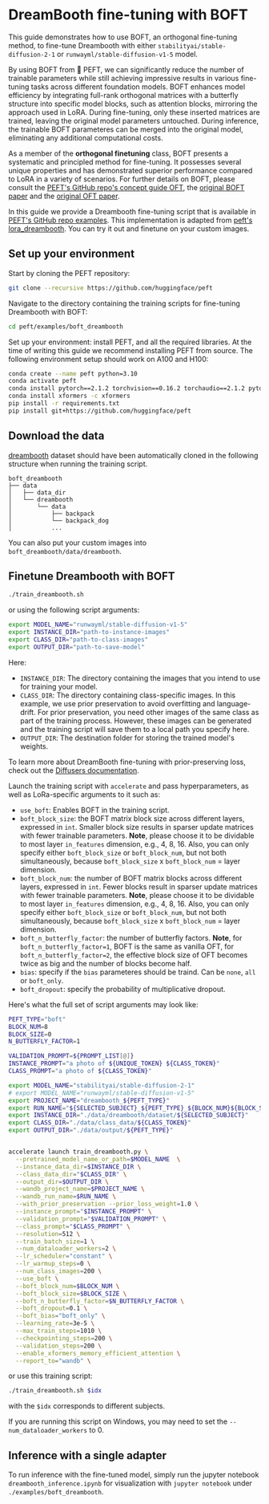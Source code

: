 <!--Copyright 2023 The HuggingFace Team. All rights reserved.

Licensed under the Apache License, Version 2.0 (the "License"); you may not use this file except in compliance with
the License. You may obtain a copy of the License at

http://www.apache.org/licenses/LICENSE-2.0

Unless required by applicable law or agreed to in writing, software distributed under the License is distributed on
an "AS IS" BASIS, WITHOUT WARRANTIES OR CONDITIONS OF ANY KIND, either express or implied. See the License for the
specific language governing permissions and limitations under the License.

⚠️ Note that this file is in Markdown but contain specific syntax for our doc-builder (similar to MDX) that may not be
rendered properly in your Markdown viewer.

-->

# DreamBooth fine-tuning with BOFT

This guide demonstrates how to use BOFT, an orthogonal fine-tuning method, to fine-tune Dreambooth with either `stabilityai/stable-diffusion-2-1` or `runwayml/stable-diffusion-v1-5` model.

By using BOFT from 🤗 PEFT, we can significantly reduce the number of trainable parameters while still achieving impressive results in various fine-tuning tasks across different foundation models. BOFT enhances model efficiency by integrating full-rank orthogonal matrices with a butterfly structure into specific model blocks, such as attention blocks, mirroring the approach used in LoRA. During fine-tuning, only these inserted matrices are trained, leaving the original model parameters untouched. During inference, the trainable BOFT parameteres can be merged into the original model, eliminating any additional computational costs.

As a member of the **orthogonal finetuning** class, BOFT presents a systematic and principled method for fine-tuning. It possesses several unique properties and has demonstrated superior performance compared to LoRA in a variety of scenarios. For further details on BOFT, please consult the [PEFT's GitHub repo's concept guide OFT](https://https://huggingface.co/docs/peft/index), the [original BOFT paper](https://arxiv.org/abs/2311.06243) and the [original OFT paper](https://arxiv.org/abs/2306.07280).

In this guide we provide a Dreambooth fine-tuning script that is available in [PEFT's GitHub repo examples](https://github.com/huggingface/peft/tree/main/examples/boft_dreambooth). This implementation is adapted from [peft's lora_dreambooth](https://github.com/huggingface/peft/tree/main/examples/lora_dreambooth). You can try it out and finetune on your custom images.

## Set up your environment

Start by cloning the PEFT repository:

```bash
git clone --recursive https://github.com/huggingface/peft
```

Navigate to the directory containing the training scripts for fine-tuning Dreambooth with BOFT:

```bash
cd peft/examples/boft_dreambooth
```

Set up your environment: install PEFT, and all the required libraries. At the time of writing this guide we recommend installing PEFT from source. The following environment setup should work on A100 and H100:

```bash
conda create --name peft python=3.10
conda activate peft
conda install pytorch==2.1.2 torchvision==0.16.2 torchaudio==2.1.2 pytorch-cuda=11.8 -c pytorch -c nvidia
conda install xformers -c xformers
pip install -r requirements.txt
pip install git+https://github.com/huggingface/peft
```

## Download the data

[dreambooth](https://github.com/google/dreambooth) dataset should have been automatically cloned in the following structure when running the training script.

```
boft_dreambooth
├── data
│   ├── data_dir
│   └── dreambooth
│       └── data
│           ├── backpack
│           └── backpack_dog
│           ...
```

You can also put your custom images into `boft_dreambooth/data/dreambooth`.

## Finetune Dreambooth with BOFT

```bash
./train_dreambooth.sh
```

or using the following script arguments:

```bash
export MODEL_NAME="runwayml/stable-diffusion-v1-5"
export INSTANCE_DIR="path-to-instance-images"
export CLASS_DIR="path-to-class-images"
export OUTPUT_DIR="path-to-save-model"
```

Here:

- `INSTANCE_DIR`: The directory containing the images that you intend to use for training your model.
- `CLASS_DIR`: The directory containing class-specific images. In this example, we use prior preservation to avoid overfitting and language-drift. For prior preservation, you need other images of the same class as part of the training process. However, these images can be generated and the training script will save them to a local path you specify here.
- `OUTPUT_DIR`: The destination folder for storing the trained model's weights.

To learn more about DreamBooth fine-tuning with prior-preserving loss, check out the [Diffusers documentation](https://huggingface.co/docs/diffusers/training/dreambooth#finetuning-with-priorpreserving-loss).

Launch the training script with `accelerate` and pass hyperparameters, as well as LoRa-specific arguments to it such as:

- `use_boft`: Enables BOFT in the training script.
- `boft_block_size`: the BOFT matrix block size across different layers, expressed in `int`. Smaller block size results in sparser update matrices with fewer trainable parameters. **Note**, please choose it to be dividable to most layer `in_features` dimension, e.g., 4, 8, 16. Also, you can only specify either `boft_block_size` or `boft_block_num`, but not both simultaneously, because `boft_block_size` x `boft_block_num` = layer dimension.
- `boft_block_num`: the number of BOFT matrix blocks across different layers, expressed in `int`. Fewer blocks result in sparser update matrices with fewer trainable parameters. **Note**, please choose it to be dividable to most layer `in_features` dimension, e.g., 4, 8, 16. Also, you can only specify either `boft_block_size` or `boft_block_num`, but not both simultaneously, because `boft_block_size` x `boft_block_num` = layer dimension.
- `boft_n_butterfly_factor`: the number of butterfly factors. **Note**, for `boft_n_butterfly_factor=1`, BOFT is the same as vanilla OFT, for `boft_n_butterfly_factor=2`, the effective block size of OFT becomes twice as big and the number of blocks become half.
- `bias`: specify if the `bias` parameteres should be traind. Can be `none`, `all` or `boft_only`.
- `boft_dropout`: specify the probability of multiplicative dropout.

Here's what the full set of script arguments may look like:

```bash
PEFT_TYPE="boft"
BLOCK_NUM=8
BLOCK_SIZE=0
N_BUTTERFLY_FACTOR=1

VALIDATION_PROMPT=${PROMPT_LIST[@]}
INSTANCE_PROMPT="a photo of ${UNIQUE_TOKEN} ${CLASS_TOKEN}"
CLASS_PROMPT="a photo of ${CLASS_TOKEN}"

export MODEL_NAME="stabilityai/stable-diffusion-2-1"
# export MODEL_NAME="runwayml/stable-diffusion-v1-5"
export PROJECT_NAME="dreambooth_${PEFT_TYPE}"
export RUN_NAME="${SELECTED_SUBJECT}_${PEFT_TYPE}_${BLOCK_NUM}${BLOCK_SIZE}${N_BUTTERFLY_FACTOR}"
export INSTANCE_DIR="./data/dreambooth/dataset/${SELECTED_SUBJECT}"
export CLASS_DIR="./data/class_data/${CLASS_TOKEN}"
export OUTPUT_DIR="./data/output/${PEFT_TYPE}"


accelerate launch train_dreambooth.py \
  --pretrained_model_name_or_path=$MODEL_NAME  \
  --instance_data_dir=$INSTANCE_DIR \
  --class_data_dir="$CLASS_DIR" \
  --output_dir=$OUTPUT_DIR \
  --wandb_project_name=$PROJECT_NAME \
  --wandb_run_name=$RUN_NAME \
  --with_prior_preservation --prior_loss_weight=1.0 \
  --instance_prompt="$INSTANCE_PROMPT" \
  --validation_prompt="$VALIDATION_PROMPT" \
  --class_prompt="$CLASS_PROMPT" \
  --resolution=512 \
  --train_batch_size=1 \
  --num_dataloader_workers=2 \
  --lr_scheduler="constant" \
  --lr_warmup_steps=0 \
  --num_class_images=200 \
  --use_boft \
  --boft_block_num=$BLOCK_NUM \
  --boft_block_size=$BLOCK_SIZE \
  --boft_n_butterfly_factor=$N_BUTTERFLY_FACTOR \
  --boft_dropout=0.1 \
  --boft_bias="boft_only" \
  --learning_rate=3e-5 \
  --max_train_steps=1010 \
  --checkpointing_steps=200 \
  --validation_steps=200 \
  --enable_xformers_memory_efficient_attention \
  --report_to="wandb" \
```

or use this training script:

```bash
./train_dreambooth.sh $idx
```

with the `$idx` corresponds to different subjects.

If you are running this script on Windows, you may need to set the `--num_dataloader_workers` to 0.

## Inference with a single adapter

To run inference with the fine-tuned model, simply run the jupyter notebook `dreambooth_inference.ipynb` for visualization with `jupyter notebook` under `./examples/boft_dreambooth`.

